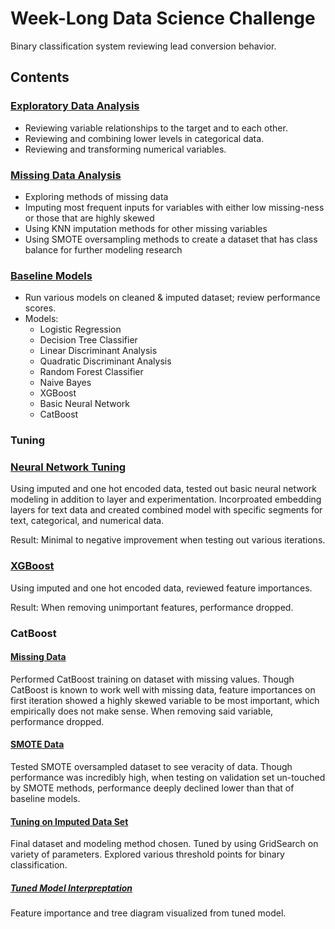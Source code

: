 # Week-Long Data Science Challenge

Binary classification system reviewing lead conversion behavior. 

## Contents

### [Exploratory Data Analysis](https://github.com/avanigupta1/week-challenge/blob/master/EDA.ipynb)
- Reviewing variable relationships to the target and to each other. 
- Reviewing and combining lower levels in categorical data.
- Reviewing and transforming numerical variables.

### [Missing Data Analysis](https://github.com/avanigupta1/week-challenge/blob/master/Missing%20Data%20Review.ipynb)
- Exploring methods of missing data
- Imputing most frequent inputs for variables with either low missing-ness or those that are highly skewed
- Using KNN imputation methods for other missing variables
- Using SMOTE oversampling methods to create a dataset that has class balance for further modeling research

### [Baseline Models](https://github.com/avanigupta1/week-challenge/blob/master/Baseline%20Models.ipynb)
- Run various models on cleaned & imputed dataset; review performance scores.
- Models:
  - Logistic Regression
  - Decision Tree Classifier
  - Linear Discriminant Analysis
  - Quadratic Discriminant Analysis
  - Random Forest Classifier
  - Naive Bayes
  - XGBoost
  - Basic Neural Network
  - CatBoost

### Tuning
### [Neural Network Tuning](https://github.com/avanigupta1/week-challenge/blob/master/Neural%20Network%20Tuning.ipynb)
Using imputed and one hot encoded data, tested out basic neural network modeling in addition to layer and experimentation. Incorproated embedding layers for text data and created combined model with specific segments for text, categorical, and numerical data. 

Result: Minimal to negative improvement when testing out various iterations. 

### [XGBoost](https://github.com/avanigupta1/week-challenge/blob/master/XGBoost%20Tuning.ipynb)
Using imputed and one hot encoded data, reviewed feature importances.

Result: When removing unimportant features, performance dropped.

### CatBoost
#### [Missing Data](https://github.com/avanigupta1/week-challenge/blob/master/CatBoost%20-%20Missing%20Data.ipynb)
Performed CatBoost training on dataset with missing values. Though CatBoost is known to work well with missing data, feature importances on first iteration showed a highly skewed variable to be most important, which empirically does not make sense. When removing said variable, performance dropped.
#### [SMOTE Data](https://github.com/avanigupta1/week-challenge/blob/master/CatBoost%20-%20SMOTE%20Data.ipynb)
Tested SMOTE oversampled dataset to see veracity of data. Though performance was incredibly high, when testing on validation set un-touched by SMOTE methods, performance deeply declined lower than that of baseline models.
#### [Tuning on Imputed Data Set](https://github.com/avanigupta1/week-challenge/blob/master/CatBoost%20-%20Tuning.ipynb)
Final dataset and modeling method chosen. Tuned by using GridSearch on variety of parameters. Explored various threshold points for binary classification. 
##### [Tuned Model Interpreptation](https://github.com/avanigupta1/week-challenge/blob/master/Model%20Interpretation.ipynb)
Feature importance and tree diagram visualized from tuned model. 

